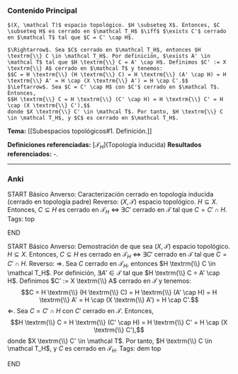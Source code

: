### Contenido Principal

```ad-proposition
$(X, \mathcal T)$ espacio topológico. $H \subseteq X$. Entonces, $C \subseteq H$ es cerrado en $\mathcal T_H$ $\iff$ $\exists C'$ cerrado en $\mathcal T$ tal que $C = C' \cap H$.
```

```ad-proof
$\Rightarrow$. Sea $C$ cerrado en $\mathcal T_H$, entonces $H \textrm{\\} C \in \mathcal T_H$. Por definición, $\exists A' \in \mathcal T$ tal que $H \textrm{\\} C = A' \cap H$. Definimos $C' := X \textrm{\\} A$ cerrado en $\mathcal T$ y tenemos:
$$C = H \textrm{\\} (H \textrm{\\} C) = H \textrm{\\} (A' \cap H) = H \textrm{\\} A' = H \cap (X \textrm{\\} A') = H \cap C'.$$
$\Leftarrow$. Sea $C = C' \cap H$ con $C'$ cerrado en $\mathcal T$. Entonces,
$$H \textrm{\\} C = H \textrm{\\} (C' \cap H) = H \textrm{\\} C' = H \cap (X \textrm{\\} C'),$$
donde $X \textrm{\\} C' \in \mathcal T$. Por tanto, $H \textrm{\\} C \in \mathcal T_H$, y $C$ es cerrado en $\mathcal T_H$.
```

**Tema:** [[Subespacios topológicos#1. Definición.]]

**Definiciones referenciadas:** [$\mathcal T_H$](Topología inducida)
**Resultados referenciados:**  -.

---
### Anki

START
Básico
Anverso: Caracterización cerrado en topología inducida (cerrado en topología padre)
Reverso: $(X, \mathcal T)$ espacio topológico. $H \subseteq X$. Entonces, $C \subseteq H$ es cerrado en $\mathcal T_H$ $\iff$ $\exists C'$ cerrado en $\mathcal T$ tal que $C = C' \cap H$.
Tags: top
<!--ID: 1731931805338-->
END

START
Básico
Anverso: Demostración de que sea $(X, \mathcal T)$ espacio topológico. $H \subseteq X$. Entonces, $C \subseteq H$ es cerrado en $\mathcal T_H$ $\iff$ $\exists C'$ cerrado en $\mathcal T$ tal que $C = C' \cap H$.
Reverso: $\Rightarrow$. Sea $C$ cerrado en $\mathcal T_H$, entonces $H \textrm{\\} C \in \mathcal T_H$. Por definición, $\exists A' \in \mathcal T$ tal que $H \textrm{\\} C = A' \cap H$. Definimos $C' := X \textrm{\\} A$ cerrado en $\mathcal T$ y tenemos:
$$C = H \textrm{\\} (H \textrm{\\} C) = H \textrm{\\} (A' \cap H) = H \textrm{\\} A' = H \cap (X \textrm{\\} A') = H \cap C'.$$
$\Leftarrow$. Sea $C = C' \cap H$ con $C'$ cerrado en $\mathcal T$. Entonces,
$$H \textrm{\\} C = H \textrm{\\} (C' \cap H) = H \textrm{\\} C' = H \cap (X \textrm{\\} C'),$$
donde $X \textrm{\\} C' \in \mathcal T$. Por tanto, $H \textrm{\\} C \in \mathcal T_H$, y $C$ es cerrado en $\mathcal T_H$.
Tags: dem top
<!--ID: 1731931805347-->
END

